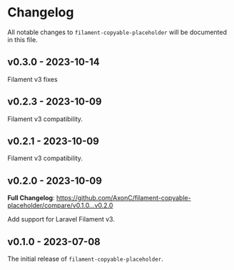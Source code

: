 # Changelog

All notable changes to `filament-copyable-placeholder` will be documented in this file.

## v0.3.0 - 2023-10-14

Filament v3 fixes

## v0.2.3 - 2023-10-09

Filament v3 compatibility.

## v0.2.1 - 2023-10-09

Filament v3 compatibility.

## v0.2.0 - 2023-10-09

**Full Changelog**: https://github.com/AxonC/filament-copyable-placeholder/compare/v0.1.0...v0.2.0

Add support for Laravel Filament v3.

## v0.1.0 - 2023-07-08

The initial release of `filament-copyable-placeholder`.

